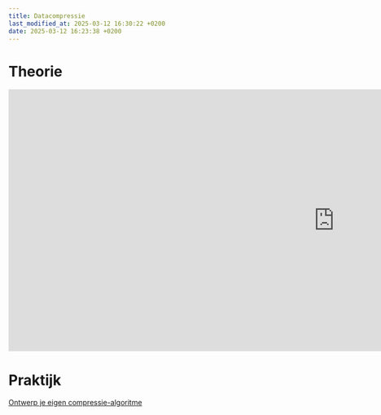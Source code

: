 ```yaml
---
title: Datacompressie
last_modified_at: 2025-03-12 16:30:22 +0200
date: 2025-03-12 16:23:38 +0200
---
```


# Theorie
<iframe src="https://docs.google.com/presentation/d/e/2PACX-1vQjmBdZ7PIlVqBnDr29IkpB5RfcuqDvK2q21EYqo95TsohDu2I0VzbbYotMUo45Uw/embed?start=false&loop=false&delayms=3000" frameborder="0" width="1280" height="515" allowfullscreen="true" mozallowfullscreen="true" webkitallowfullscreen="true"></iframe>

# Praktijk
[Ontwerp je eigen compressie-algoritme](Opdracht-compressie-algoritme)
